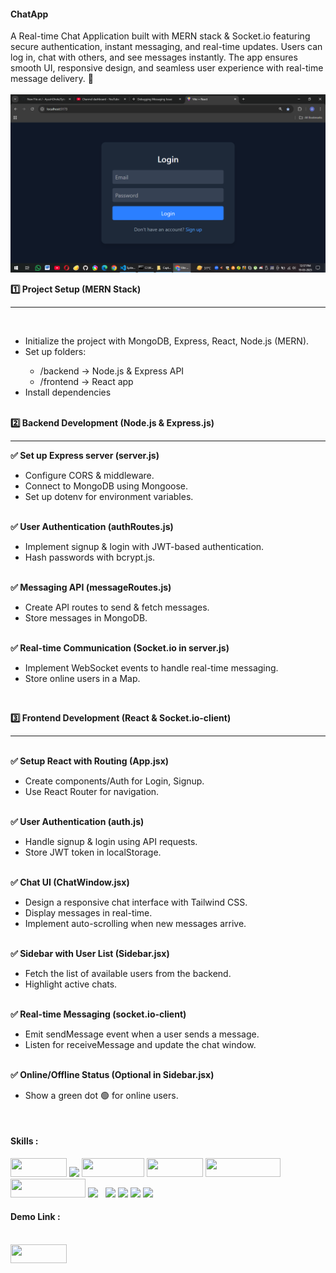 <h4>ChatApp</h4> 
A Real-time Chat Application built with MERN stack & Socket.io featuring secure authentication, instant messaging, and real-time updates. Users can log in, chat with others, and see messages instantly. The app ensures smooth UI, responsive design, and seamless user experience with real-time message delivery. 🚀<br>
<br>

<img src="frontend/public/Screenshot%20(584).png" >

<br>
 
<b>1️⃣ Project Setup (MERN Stack)</b> <hr>
<br>
<ul>
  <li>Initialize the project with MongoDB, Express, React, Node.js (MERN).</li>
  <li>Set up folders:</li>
    <ul>
      <li>/backend → Node.js & Express API</li> 
      <li>/frontend → React app</li> 
    </ul>
  <li>Install dependencies</li>
</ul>
<br>
<b>2️⃣ Backend Development (Node.js & Express.js)</b> 
<hr>
<b>✅ Set up Express server (server.js)</b> <br>
<ul>
  <li>Configure CORS & middleware.</li>
  <li>Connect to MongoDB using Mongoose.</li>
  <li>Set up dotenv for environment variables.</li>
</ul>
<br>
<b>✅ User Authentication (authRoutes.js)</b> <br>
<ul>
  <li>Implement signup & login with JWT-based authentication.</li>
  <li>Hash passwords with bcrypt.js.</li>
</ul>
<br>
<b>✅ Messaging API (messageRoutes.js)</b><br> 
<ul>
  <li>Create API routes to send & fetch messages.</li>
  <li>Store messages in MongoDB.</li>
</ul> 
<br>
<b>✅ Real-time Communication (Socket.io in server.js)</b> <br>
<ul>
<li>Implement WebSocket events to handle real-time messaging.</li>
<li>Store online users in a Map.</li>
</ul>
<br>

<b>3️⃣ Frontend Development (React & Socket.io-client)</b> 
<hr>
<br>
<b>✅ Setup React with Routing (App.jsx)</b> <br>
<ul>
  <li>Create components/Auth for Login, Signup.</li> 
  <li>Use React Router for navigation.</li>
</ul> 
<br>
<b>✅ User Authentication (auth.js)</b> <br>
<ul>
<li>Handle signup & login using API requests.</li> 
<li>Store JWT token in localStorage.</li>
</ul>
<br>
<b>✅ Chat UI (ChatWindow.jsx)</b> <br>
<ul>
<li>Design a responsive chat interface with Tailwind CSS.</li> 
<li>Display messages in real-time.</li> 
<li>Implement auto-scrolling when new messages arrive.</li> 
</ul>
<br>
<b>✅ Sidebar with User List (Sidebar.jsx)</b> <br>
<ul>
  <li>Fetch the list of available users from the backend.</li>
  <li>Highlight active chats.</li>
</ul> 
<br>
<b>✅ Real-time Messaging (socket.io-client)</b> <br>
<ul>
<li>Emit sendMessage event when a user sends a message.</li> 
<li>Listen for receiveMessage and update the chat window.</li>
</ul>
<br>
<b>✅ Online/Offline Status (Optional in Sidebar.jsx)</b> 
<ul>
  <li>Show a green dot 🟢 for online users.
</li>
</ul>
<br>
<h4>Skills : </h4> 
<span><img src="https://img.shields.io/badge/-JavaScript-black?style=flat-square&logo=javascript" height="30px" width="90px"></span>
<span><img src="https://camo.githubusercontent.com/e3aef779877ecfad97fc1e213d3c449a685e6766c0c7fdca210802d4a1f59302/68747470733a2f2f696d672e736869656c64732e696f2f62616467652f536f636b65742e696f2d626c61636b3f7374796c653d666f722d7468652d6261646765266c6f676f3d736f636b65742e696f266261646765436f6c6f723d303130313031"></span>
<span><img src="https://img.shields.io/badge/-HTML5-E34F26?style=flat-square&logo=html5&logoColor=white" height="30px" width="100px"></span>
<span><img src="https://img.shields.io/badge/-CSS3-1572B6?style=flat-square&logo=css3" height="30px" width="90px" ></span>
<span><img src="https://img.shields.io/badge/Tailwind_CSS-e164e3?style=flat-square&logo=tailwindcss&logoColor=white" height="30px" width="120px" ></span>
<span><img src="https://img.shields.io/badge/RESTFULL_API--eeff6e?style=flat-square"
" height="30px" width="120px" ></span>
<span><img src="https://camo.githubusercontent.com/94d83dc5838e2784bee25fe9e019bc2fda128676f32cef2f06baa0f6f3849b8c/68747470733a2f2f696d672e736869656c64732e696f2f62616467652f6769742d2532334630353033332e7376673f7374796c653d666f722d7468652d6261646765266c6f676f3d676974266c6f676f436f6c6f723d7768697465"></span>  &nbsp; <span><img src="https://camo.githubusercontent.com/7e282220b8ec0dd29cf99be1c0f5e82d74a42bc84ed834ee6afd86b4bad3bfee/68747470733a2f2f696d672e736869656c64732e696f2f62616467652f6769746875622d2532333132313031312e7376673f7374796c653d666f722d7468652d6261646765266c6f676f3d676974687562266c6f676f436f6c6f723d7768697465" ></span>
<span><img src="https://camo.githubusercontent.com/f93e05694a6f01f2f6a37713a454a942442a5ff2b33083891096a6f7e57842f8/68747470733a2f2f696d672e736869656c64732e696f2f62616467652f72656163742d2532333230323332612e7376673f7374796c653d666f722d7468652d6261646765266c6f676f3d7265616374266c6f676f436f6c6f723d253233363144414642"></span>
<span><img src="https://camo.githubusercontent.com/fd00f5fb76a02f6093a50142c52193fa6353f4a1b5199827c57cbe99d611b532/68747470733a2f2f696d672e736869656c64732e696f2f62616467652f4e504d2d2532334342333833372e7376673f7374796c653d666f722d7468652d6261646765266c6f676f3d6e706d266c6f676f436f6c6f723d7768697465"></span>
<span><img src="https://camo.githubusercontent.com/ec9b2bbaccf6915a29050ce24c10cd9b481b0c41b0bf5194add3e69f49a9be3c/68747470733a2f2f696d672e736869656c64732e696f2f62616467652f4d6f6e676f44422d2532333465613934622e7376673f7374796c653d666f722d7468652d6261646765266c6f676f3d6d6f6e676f6462266c6f676f436f6c6f723d7768697465"></span>


 <h4>Demo Link : </h4> 
   <br>
    <a href="https://youtu.be/96aiiL4YAJs">
         <img src="https://img.shields.io/badge/-Demo_Link-blue?style=flat-square" height="30px" width="90px" >
   </a> 
